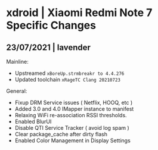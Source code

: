 # xdroid | Xiaomi Redmi Note 7 Specific Changes
## 23/07/2021 | lavender
Mainline:
 - Upstreamed `xBoreUp.strmbreakr to 4.4.276`
 - Updated toolchain `xRageTC Clang 20210723`

General:
 - Fixup DRM Service issues ( Netflix, HOOQ, etc )
 - Added 3.0 and 4.0 IMapper instance to manifest 
 - Relaxing WiFi re-association RSSI thresholds. 
 - Enabled BlurUI
 - Disable QTI Service Tracker ( avoid log spam )
 - Clear package_cache after dirty flash 
 - Enabled Color Management in Display Settings
